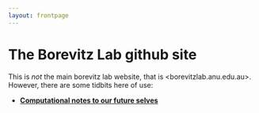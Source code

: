 ```yaml
---
layout: frontpage
---
```


# The Borevitz Lab github site

This is *not* the main borevitz lab website, that is <borevitzlab.anu.edu.au>. However, there are some tidbits here of use:

- [**Computational notes to our future selves**](/notes-to-selves)
